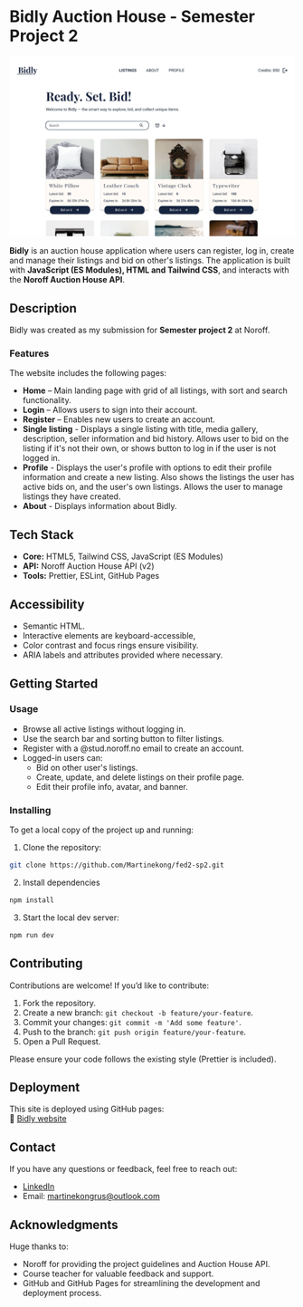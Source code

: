 # Bidly Auction House - Semester Project 2

![Bidly screenshot](bidly.webp)

**Bidly** is an auction house application where users can register, log in, create and manage their listings and bid on other's listings. The application is built with **JavaScript (ES Modules), HTML and Tailwind CSS**, and interacts with the **Noroff Auction House API**.

## Description

Bidly was created as my submission for **Semester project 2** at Noroff.

### Features

The website includes the following pages:

- **Home** – Main landing page with grid of all listings, with sort and search functionality.
- **Login** – Allows users to sign into their account.
- **Register** – Enables new users to create an account.
- **Single listing** - Displays a single listing with title, media gallery, description, seller information and bid history. Allows user to bid on the listing if it's not their own, or shows button to log in if the user is not logged in.
- **Profile** - Displays the user's profile with options to edit their profile information and create a new listing. Also shows the listings the user has active bids on, and the user's own listings. Allows the user to manage listings they have created.
- **About** - Displays information about Bidly.

## Tech Stack

- **Core:** HTML5, Tailwind CSS, JavaScript (ES Modules)
- **API:** Noroff Auction House API (v2)
- **Tools:** Prettier, ESLint, GitHub Pages

## Accessibility

- Semantic HTML.
- Interactive elements are keyboard-accessible,
- Color contrast and focus rings ensure visibility.
- ARIA labels and attributes provided where necessary.

## Getting Started

### Usage

- Browse all active listings without logging in.
- Use the search bar and sorting button to filter listings.
- Register with a @stud.noroff.no email to create an account.
- Logged-in users can:
  - Bid on other user's listings.
  - Create, update, and delete listings on their profile page.
  - Edit their profile info, avatar, and banner.

### Installing

To get a local copy of the project up and running:

1. Clone the repository:

```bash
git clone https://github.com/Martinekong/fed2-sp2.git
```

2. Install dependencies

```bash
npm install
```

3. Start the local dev server:

```bash
npm run dev
```

## Contributing

Contributions are welcome!
If you’d like to contribute:

1. Fork the repository.
2. Create a new branch: `git checkout -b feature/your-feature`.
3. Commit your changes: `git commit -m 'Add some feature'`.
4. Push to the branch: `git push origin feature/your-feature`.
5. Open a Pull Request.

Please ensure your code follows the existing style (Prettier is included).

## Deployment

This site is deployed using GitHub pages:  
🔗 [Bidly website](https://martinekong.github.io/fed2-sp2/)

## Contact

If you have any questions or feedback, feel free to reach out:

- [LinkedIn](https://www.linkedin.com/in/martine-kongsrud)
- Email: [martinekongrus@outlook.com](mailto:martinekongsrud@outlook.com)

## Acknowledgments

Huge thanks to:

- Noroff for providing the project guidelines and Auction House API.
- Course teacher for valuable feedback and support.
- GitHub and GitHub Pages for streamlining the development and deployment process.
